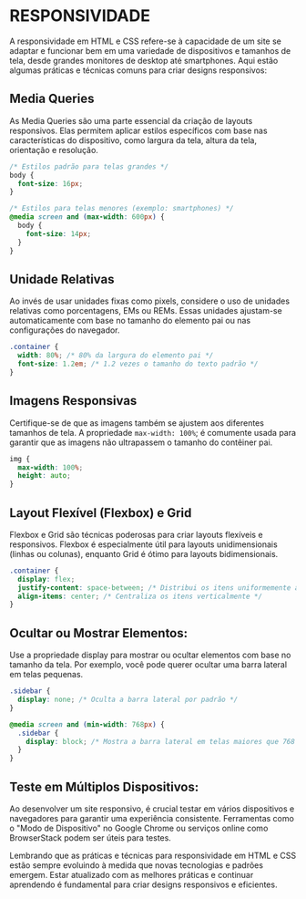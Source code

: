 # RESPONSIVIDADE

A responsividade em HTML e CSS refere-se à capacidade de um site se adaptar e funcionar bem em uma variedade de dispositivos e tamanhos de tela, desde grandes monitores de desktop até smartphones. Aqui estão algumas práticas e técnicas comuns para criar designs responsivos:

## Media Queries

As Media Queries são uma parte essencial da criação de layouts responsivos. Elas permitem aplicar estilos específicos com base nas características do dispositivo, como largura da tela, altura da tela, orientação e resolução.

```css
/* Estilos padrão para telas grandes */
body {
  font-size: 16px;
}

/* Estilos para telas menores (exemplo: smartphones) */
@media screen and (max-width: 600px) {
  body {
    font-size: 14px;
  }
}
```

## Unidade Relativas

Ao invés de usar unidades fixas como pixels, considere o uso de unidades relativas como porcentagens, EMs ou REMs. Essas unidades ajustam-se automaticamente com base no tamanho do elemento pai ou nas configurações do navegador.

```css
.container {
  width: 80%; /* 80% da largura do elemento pai */
  font-size: 1.2em; /* 1.2 vezes o tamanho do texto padrão */
}
```

## Imagens Responsivas

Certifique-se de que as imagens também se ajustem aos diferentes tamanhos de tela. A propriedade `max-width: 100%`; é comumente usada para garantir que as imagens não ultrapassem o tamanho do contêiner pai.

```css
img {
  max-width: 100%;
  height: auto;
}
```

## Layout Flexível (Flexbox) e Grid

Flexbox e Grid são técnicas poderosas para criar layouts flexíveis e responsivos. Flexbox é especialmente útil para layouts unidimensionais (linhas ou colunas), enquanto Grid é ótimo para layouts bidimensionais.

```css
.container {
  display: flex;
  justify-content: space-between; /* Distribui os itens uniformemente ao longo do contêiner */
  align-items: center; /* Centraliza os itens verticalmente */
}
```

## Ocultar ou Mostrar Elementos:

Use a propriedade display para mostrar ou ocultar elementos com base no tamanho da tela. Por exemplo, você pode querer ocultar uma barra lateral em telas pequenas.

```css
.sidebar {
  display: none; /* Oculta a barra lateral por padrão */
}

@media screen and (min-width: 768px) {
  .sidebar {
    display: block; /* Mostra a barra lateral em telas maiores que 768 pixels */
  }
}
```

## Teste em Múltiplos Dispositivos:

Ao desenvolver um site responsivo, é crucial testar em vários dispositivos e navegadores para garantir uma experiência consistente. Ferramentas como o "Modo de Dispositivo" no Google Chrome ou serviços online como BrowserStack podem ser úteis para testes.

Lembrando que as práticas e técnicas para responsividade em HTML e CSS estão sempre evoluindo à medida que novas tecnologias e padrões emergem. Estar atualizado com as melhores práticas e continuar aprendendo é fundamental para criar designs responsivos e eficientes.

